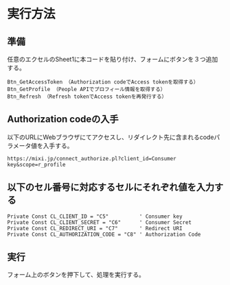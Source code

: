# 実行方法

## 準備

任意のエクセルのSheet1に本コードを貼り付け、フォームにボタンを３つ追加する。

    Btn_GetAccessToken （Authorization codeでAccess tokenを取得する）
    Btn_GetProfile （People APIでプロフィール情報を取得する）
    Btn_Refresh （Refresh tokenでAccess tokenを再発行する）

## Authorization codeの入手

以下のURLにWebブラウザにてアクセスし、リダイレクト先に含まれるcodeパラメータ値を入手する。

    https://mixi.jp/connect_authorize.pl?client_id=Consumer key&scope=r_profile
    
## 以下のセル番号に対応するセルにそれぞれ値を入力する

    Private Const CL_CLIENT_ID = "C5"          ' Consumer key
    Private Const CL_CLIENT_SECRET = "C6"      ' Consumer Secret
    Private Const CL_REDIRECT_URI = "C7"       ' Redirect URI
    Private Const CL_AUTHORIZATION_CODE = "C8" ' Authorization Code

## 実行

フォーム上のボタンを押下して、処理を実行する。
